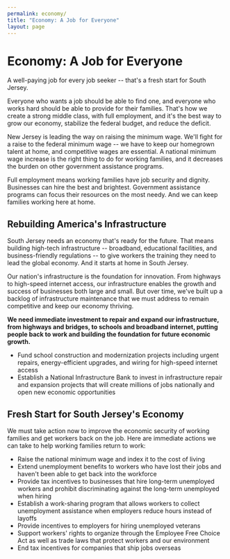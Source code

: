 ```yaml
---
permalink: economy/
title: "Economy: A Job for Everyone"
layout: page
---
```


# Economy: A Job for Everyone

A well-paying job for every job seeker -- that's a fresh start for South Jersey.

Everyone who wants a job should be able to find one, and everyone who works hard should be able to provide for their families. That's how we create a strong middle class, with full employment, and it's the best way to grow our economy, stabilize the federal budget, and reduce the deficit. 

New Jersey is leading the way on raising the minimum wage. We'll fight for a raise to the federal minimum wage -- we have to keep our homegrown talent at home, and competitive wages are essential. A national minimum wage increase is the right thing to do for working families, and it decreases the burden on other government assistance programs.

Full employment means working families have job security and dignity. Businesses can hire the best and brightest. Government assistance programs can focus their resources on the most needy. And we can keep families working here at home.

## Rebuilding America's Infrastructure

South Jersey needs an economy that's ready for the future. That means building high-tech infrastructure -- broadband, educational facilities, and business-friendly regulations -- to give workers the training they need to lead the global economy. And it starts at home in South Jersey.

Our nation's infrastructure is the foundation for innovation. From highways to high-speed internet access, our infrastructure enables the growth and success of businesses both large and small. But over time, we've built up a backlog of infrastructure maintenance that we must address to remain competitive and keep our economy thriving.

**We need immediate investment to repair and expand our infrastructure, from highways and bridges, to schools and broadband internet, putting people back to work and building the foundation for future economic growth.**

- Fund school construction and modernization projects including urgent repairs, energy-efficient upgrades, and wiring for high-speed internet access
- Establish a National Infrastructure Bank to invest in infrastructure repair and expansion projects that will create millions of jobs nationally and open new economic opportunities

## Fresh Start for South Jersey's Economy

We must take action now to improve the economic security of working families and get workers back on the job. Here are immediate actions we can take to help working families return to work:

- Raise the national minimum wage and index it to the cost of living
- Extend unemployment benefits to workers who have lost their jobs and haven't been able to get back into the workforce
- Provide tax incentives to businesses that hire long-term unemployed workers and prohibit discriminating against the long-term unemployed when hiring
- Establish a work-sharing program that allows workers to collect unemployment assistance when employers reduce hours instead of layoffs
- Provide incentives to employers for hiring unemployed veterans
- Support workers' rights to organize through the Employee Free Choice Act as well as trade laws that protect workers and our environment
- End tax incentives for companies that ship jobs overseas
